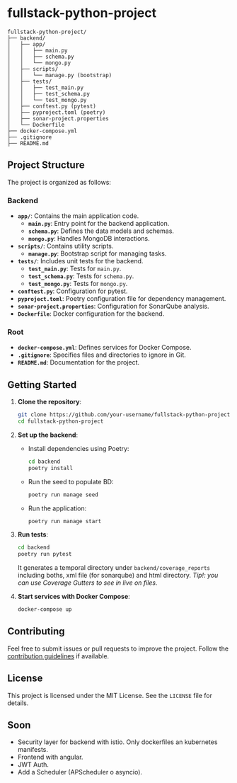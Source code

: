# fullstack-python-project

```
fullstack-python-project/
├── backend/
│   ├── app/
│   │   ├── main.py
│   │   ├── schema.py
│   │   └── mongo.py
│   ├── scripts/
│   │   └── manage.py (bootstrap)
│   ├── tests/
│   │   ├── test_main.py
│   │   ├── test_schema.py
│   │   └── test_mongo.py
│   ├── conftest.py (pytest)
│   ├── pyproject.toml (poetry)
│   ├── sonar-project.properties
│   └── Dockerfile
├── docker-compose.yml
├── .gitignore
├── README.md
```
## Project Structure

The project is organized as follows:

### Backend
- **`app/`**: Contains the main application code.
    - **`main.py`**: Entry point for the backend application.
    - **`schema.py`**: Defines the data models and schemas.
    - **`mongo.py`**: Handles MongoDB interactions.
- **`scripts/`**: Contains utility scripts.
    - **`manage.py`**: Bootstrap script for managing tasks.
- **`tests/`**: Includes unit tests for the backend.
    - **`test_main.py`**: Tests for `main.py`.
    - **`test_schema.py`**: Tests for `schema.py`.
    - **`test_mongo.py`**: Tests for `mongo.py`.
- **`conftest.py`**: Configuration for pytest.
- **`pyproject.toml`**: Poetry configuration file for dependency management.
- **`sonar-project.properties`**: Configuration for SonarQube analysis.
- **`Dockerfile`**: Docker configuration for the backend.

### Root
- **`docker-compose.yml`**: Defines services for Docker Compose.
- **`.gitignore`**: Specifies files and directories to ignore in Git.
- **`README.md`**: Documentation for the project.

## Getting Started

1. **Clone the repository**:
     ```bash
     git clone https://github.com/your-username/fullstack-python-project.git
     cd fullstack-python-project
     ```

2. **Set up the backend**:
     - Install dependencies using Poetry:
         ```bash
         cd backend
         poetry install
         ```
     - Run the seed to populate BD:
         ```bash
         poetry run manage seed
         ```
     - Run the application:
         ```bash
         poetry run manage start
         ```

3. **Run tests**:
     ```bash
     cd backend
     poetry run pytest
     ```
     It generates a temporal directory under ```backend/coverage_reports``` including boths, xml file (for sonarqube) and html directory. _Tip!: you can use Coverage Gutters to see in live on files._

4. **Start services with Docker Compose**:
     ```bash
     docker-compose up
     ```

## Contributing

Feel free to submit issues or pull requests to improve the project. Follow the [contribution guidelines](CONTRIBUTING.md) if available.

## License

This project is licensed under the MIT License. See the `LICENSE` file for details.

## Soon

- Security layer for backend with istio. Only dockerfiles an kubernetes manifests.
- Frontend with angular.
- JWT Auth.
- Add a Scheduler (APScheduler o asyncio).